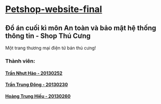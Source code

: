 #  <a href="https://github.com/hoang20130267/Petshop-website-final">Petshop-website-final</a>
## Đồ án cuối kì môn An toàn và bảo mật hệ thống thông tin - Shop Thú Cưng
Một trang thương mại điện tử bán thú cưng!
### Thành viên:
#### <a href="">Trần Nhựt Hào - 20130252</a>
#### <a href="">Trần Trung Đông - 20130230</a>
#### <a href="">Hoàng Trung Hiếu - 20130260</a>

